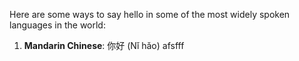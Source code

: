 Here are some ways to say hello in some of the most widely spoken languages in the world:

1. **Mandarin Chinese**: 你好 (Nǐ hǎo)
afsfff
